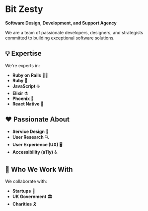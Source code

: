 # Bit Zesty

**Software Design, Development, and Support Agency**

We are a team of passionate developers, designers, and strategists committed to building exceptional software solutions.

## 💡 Expertise

We're experts in:

- **Ruby on Rails** 💎🚂
- **Ruby** 💎
- **JavaScript** ☕
- **Elixir** ⚗️
- **Phoenix** 🦄
- **React Native** 📱

## ❤️ Passionate About

- **Service Design** 🎨
- **User Research** 🔍
- **User Experience (UX)** 🖥️
- **Accessibility (a11y)** ♿️

## 🤝 Who We Work With

We collaborate with:

- **Startups** 🚀
- **UK Government** 🏛️
- **Charities** 🎗️

